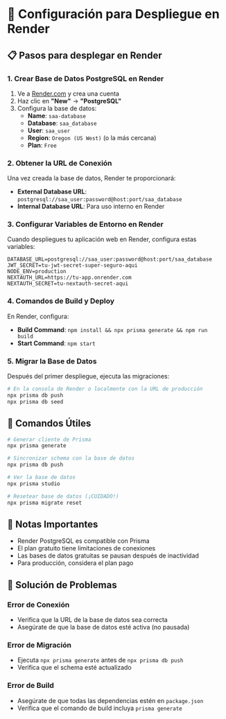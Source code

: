 # 🚀 Configuración para Despliegue en Render

## 📋 Pasos para desplegar en Render

### 1. Crear Base de Datos PostgreSQL en Render

1. Ve a [Render.com](https://render.com) y crea una cuenta
2. Haz clic en **"New"** → **"PostgreSQL"**
3. Configura la base de datos:
   - **Name**: `saa-database`
   - **Database**: `saa_database`
   - **User**: `saa_user`
   - **Region**: `Oregon (US West)` (o la más cercana)
   - **Plan**: `Free`

### 2. Obtener la URL de Conexión

Una vez creada la base de datos, Render te proporcionará:
- **External Database URL**: `postgresql://saa_user:password@host:port/saa_database`
- **Internal Database URL**: Para uso interno en Render

### 3. Configurar Variables de Entorno en Render

Cuando despliegues tu aplicación web en Render, configura estas variables:

```env
DATABASE_URL=postgresql://saa_user:password@host:port/saa_database
JWT_SECRET=tu-jwt-secret-super-seguro-aqui
NODE_ENV=production
NEXTAUTH_URL=https://tu-app.onrender.com
NEXTAUTH_SECRET=tu-nextauth-secret-aqui
```

### 4. Comandos de Build y Deploy

En Render, configura:
- **Build Command**: `npm install && npx prisma generate && npm run build`
- **Start Command**: `npm start`

### 5. Migrar la Base de Datos

Después del primer despliegue, ejecuta las migraciones:

```bash
# En la consola de Render o localmente con la URL de producción
npx prisma db push
npx prisma db seed
```

## 🔧 Comandos Útiles

```bash
# Generar cliente de Prisma
npx prisma generate

# Sincronizar schema con la base de datos
npx prisma db push

# Ver la base de datos
npx prisma studio

# Resetear base de datos (¡CUIDADO!)
npx prisma migrate reset
```

## 📝 Notas Importantes

- Render PostgreSQL es compatible con Prisma
- El plan gratuito tiene limitaciones de conexiones
- Las bases de datos gratuitas se pausan después de inactividad
- Para producción, considera el plan pago

## 🚨 Solución de Problemas

### Error de Conexión
- Verifica que la URL de la base de datos sea correcta
- Asegúrate de que la base de datos esté activa (no pausada)

### Error de Migración
- Ejecuta `npx prisma generate` antes de `npx prisma db push`
- Verifica que el schema esté actualizado

### Error de Build
- Asegúrate de que todas las dependencias estén en `package.json`
- Verifica que el comando de build incluya `prisma generate`
